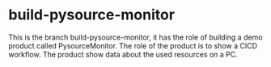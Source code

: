# build-pysource-monitor
This is the branch build-pysource-monitor, it has the role of building a demo product called PysourceMonitor. The role of the product is to show a CICD workflow. The product show data about the used
resources on a PC.